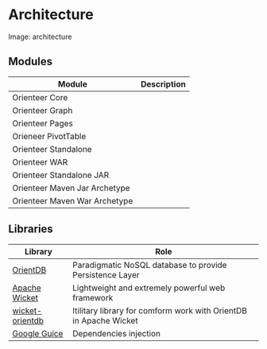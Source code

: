 # Architecture

Image: architecture

## Modules

| Module | Description |
| -- | -- |
| Orienteer Core |  |
| Orienteer Graph | |
| Orienteer Pages | |
| Orieneer PivotTable | |
| Orienteer Standalone | |
| Orienteer WAR | |
| Orienteer Standalone JAR | |
| Orienteer Maven Jar Archetype | |
| Orienteer Maven War Archetype | |


## Libraries

| Library| Role |
| -- | -- |
| [OrientDB](https://github.com/orientechnologies/orientdb) | Paradigmatic NoSQL database to provide Persistence Layer |
| [Apache Wicket](http://wicket.apache.org/) | Lightweight and extremely powerful web framework |
| [wicket-orientdb](https://github.com/OrienteerDW/wicket-orientdb) | Itilitary library for comform work with OrientDB in Apache Wicket |
| [Google Guice](https://github.com/google/guice) | Dependencies injection | 
